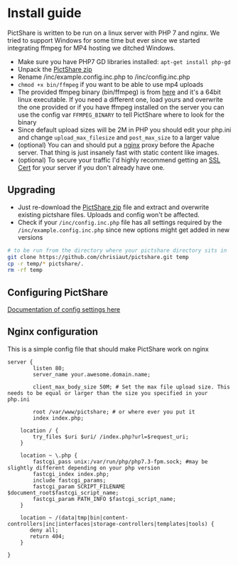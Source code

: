 # Install guide

PictShare is written to be run on a linux server with PHP 7 and nginx. We tried to support Windows for some time but ever since we started integrating ffmpeg for MP4 hosting we ditched Windows.

- Make sure you have PHP7 GD libraries installed: ```apt-get install php-gd```
- Unpack the [PictShare zip](https://github.com/chrisiaut/pictshare/archive/master.zip)
- Rename /inc/example.config.inc.php to /inc/config.inc.php
- ```chmod +x bin/ffmpeg``` if you want to be able to use mp4 uploads
 - The provided ffmpeg binary (bin/ffmpeg) is from [here](http://johnvansickle.com/ffmpeg/) and it's a 64bit linux executable. If you need a different one, load yours and overwrite the one provided or if you have ffmpeg installed on the server you can use the config var ```FFMPEG_BINARY``` to tell PictShare where to look for the binary
- Since default upload sizes will be 2M in PHP you should edit your php.ini and change ```upload_max_filesize``` and ```post_max_size``` to a larger value
- (optional) You can and should put a [nginx](https://www.nginx.com/) proxy before the Apache server. That thing is just insanely fast with static content like images.
- (optional) To secure your traffic I'd highly recommend getting an [SSL Cert](https://letsencrypt.org/) for your server if you don't already have one.


## Upgrading
- Just re-download the [PictShare zip](https://github.com/chrisiaut/pictshare/archive/master.zip) file and extract and overwrite existing pictshare files. Uploads and config won't be affected.
- Check if your ```/inc/config.inc.php``` file has all settings required by the ```/inc/example.config.inc.php``` since new options might get added in new versions


```bash
# to be run from the directory where your pictshare directory sits in
git clone https://github.com/chrisiaut/pictshare.git temp
cp -r temp/* pictshare/.
rm -rf temp
```

## Configuring PictShare
[Documentation of config settings here](/rtfm/CONFIG.md)

## Nginx configuration
This is a simple config file that should make PictShare work on nginx


```
server {
        listen 80;
        server_name your.awesome.domain.name;

        client_max_body_size 50M; # Set the max file upload size. This needs to be equal or larger than the size you specified in your php.ini

        root /var/www/pictshare; # or where ever you put it
        index index.php;

    location / {
        try_files $uri $uri/ /index.php?url=$request_uri;
    }

    location ~ \.php {
        fastcgi_pass unix:/var/run/php/php7.3-fpm.sock; #may be slightly different depending on your php version
        fastcgi_index index.php;
        include fastcgi_params;
        fastcgi_param SCRIPT_FILENAME $document_root$fastcgi_script_name;
        fastcgi_param PATH_INFO $fastcgi_script_name;
    }

    location ~ /(data|tmp|bin|content-controllers|inc|interfaces|storage-controllers|templates|tools) {
       deny all;
       return 404;
    }

}
```